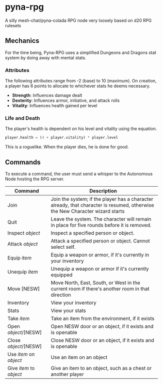 # pyna-rpg
A silly mesh-chat/pyna-colada RPG node very loosely based on d20 RPG rulesets

## Mechanics
For the time being, Pyna-RPG uses a simplified Dungeons and Dragons stat system by doing away with mental stats.

### Attributes
The following attributes range from -2 (base) to 10 (maximum). On creation, a player has 6 points to allocate to whichever stats he deems necessary.

* **Strength**: Influences damage dealt
* **Dexterity**: Influences armor, initiative, and attack rolls
* **Vitality**: Influences health gained per level

### Life and Death

The player's health is dependent on his level and vitality using the equation.

```python
player.health = (4 + player.vitality) * player.level
```

This is a roguelike. When the player dies, he is done for good.

## Commands
To execute a command, the user must send a whisper to the Autonomous Node hosting the RPG server.

| Command | Description |
| ------- | ----------- |
| Join | Join the system; if the player has a character already, that character is resumed, otherwise the New Character wizard starts |
| Quit | Leave the system. The character will remain in place for five rounds before it is removed. |
| Inspect *object* | Inspect a specified person or object. |
| Attack *object* | Attack a specified person or object. Cannot select self. |
| Equip *item* | Equip a weapon or armor, if it's currently in your inventory |
| Unequip *item* | Unequip a weapon or armor if it's currently equipped |
| Move [NESW] | Move North, East, South, or West in the current room if there's another room in that direction |
| Inventory | View your inventory |
| Stats | View your stats |
| Take *item* | Take an item from the environment, if it exists |
| Open *object*/[NESW] | Open NESW door or an object, if it exists and is openable |
| Close *object*/[NESW] | Close NESW door or an object, if it exists and is openable |
| Use *item* on *object* | Use an item on an object |
| Give *item* to *object* | Give an item to an object, such as a chest or another player |
